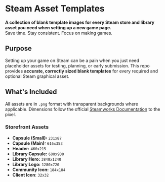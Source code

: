 # Steam Asset Templates

**A collection of blank template images for every Steam store and library asset you need when setting up a new game page.**  
Save time. Stay consistent. Focus on making games.

## Purpose

Setting up your game on Steam can be a pain when you just need placeholder assets for testing, planning, or early submission. This repo provides **accurate, correctly sized blank templates** for every required and optional Steam graphical asset.

## What's Included

All assets are in `.png` format with transparent backgrounds where applicable. Dimensions follow the official [Steamworks Documentation](https://partner.steamgames.com/doc/store/assets) to the pixel.

### Storefront Assets
- **Capsule (Small):** `231x87`
- **Capsule (Main):** `616x353`
- **Header:** `460x215`
- **Library Capsule:** `600x900`
- **Library Hero:** `3840x1240`
- **Library Logo:** `1280x720`
- **Community Icon:** `184x184`
- **Client Icon:** `32x32`
